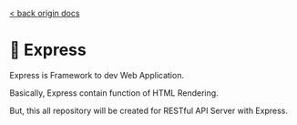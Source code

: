 [< back origin docs](https://github.com/Boiler-Express/.github/blob/main/notes)

# 🐌 Express

Express is Framework to dev Web Application.

Basically, Express contain function of HTML Rendering.

But, this all repository will be created for RESTful API Server with Express.
